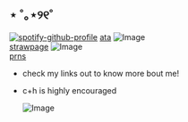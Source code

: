 ## ⋆ ˚｡⋆୨୧˚
[![spotify-github-profile](https://spotify-github-profile.kittinanx.com/api/view?uid=31px23muq2op5fspxzo2b2rkokbe&cover_image=true&theme=novatorem&show_offline=false&background_color=121212&interchange=false&bar_color=5fb4b3&bar_color_cover=false)](https://github.com/kittinan/spotify-github-profile)
[ata](https://crypticveil.atabook.org/)
  ![Image](https://64.media.tumblr.com/3f94606f6d875f2ab4e850f37d4b8e70/tumblr_inline_msbtrxNJg71rkldve.png)  
[strawpage](https://crypticveil.straw.page/)
   ![Image](https://64.media.tumblr.com/668cbb91911c0276208e3175b1477ba9/tumblr_inline_mjqayqVYhO1qz4rgp.gif)  
[prns](https://en.pronouns.page/@CrypticVeil)

- check my links out to know more bout me!
- c+h is highly encouraged

  ![Image](https://github.com/user-attachments/assets/402ebdb0-0b26-438d-9529-a47ea185e0f7)
